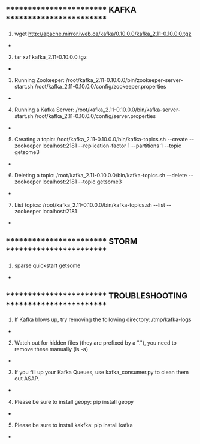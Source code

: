 *********************** KAFKA ***********************
-
1) wget http://apache.mirror.iweb.ca/kafka/0.10.0.0/kafka_2.11-0.10.0.0.tgz
-
2) tar xzf kafka_2.11-0.10.0.0.tgz
-
3) Running Zookeeper:  /root/kafka_2.11-0.10.0.0/bin/zookeeper-server-start.sh /root/kafka_2.11-0.10.0.0/config/zookeeper.properties
-
4) Running a Kafka Server: /root/kafka_2.11-0.10.0.0/bin/kafka-server-start.sh /root/kafka_2.11-0.10.0.0/config/server.properties
-
5) Creating a topic: /root/kafka_2.11-0.10.0.0/bin/kafka-topics.sh --create --zookeeper localhost:2181 --replication-factor 1 --partitions 1 --topic getsome3
-
6) Deleting a topic: /root/kafka_2.11-0.10.0.0/bin/kafka-topics.sh --delete --zookeeper localhost:2181 --topic getsome3
-
7) List topics: /root/kafka_2.11-0.10.0.0/bin/kafka-topics.sh --list --zookeeper localhost:2181
-
*********************** STORM ***********************
-
1) sparse quickstart getsome
-
*********************** TROUBLESHOOTING ***********************
-
1) If Kafka blows up, try removing the following directory:  /tmp/kafka-logs
-
2) Watch out for hidden files (they are prefixed by a "."), you need to remove these manually (ls -a)
-
3) If you fill up your Kafka Queues, use kafka_consumer.py to clean them out ASAP.
-
4) Please be sure to install geopy:  pip install geopy
-
5) Please be sure to install kakfka:  pip install kafka
-
